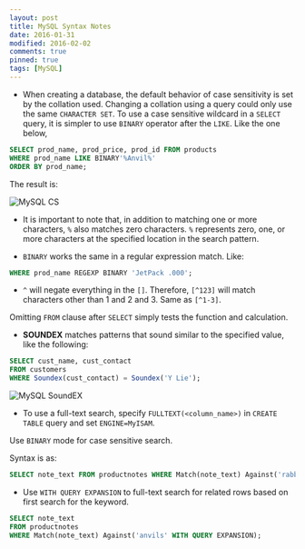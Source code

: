```yaml
---
layout: post
title: MySQL Syntax Notes
date: 2016-01-31
modified: 2016-02-02
comments: true
pinned: true
tags: [MySQL]
---
```


* When creating a database, the default behavior of case sensitivity is set by the collation used. Changing a collation using a query could only use the same ```CHARACTER SET```. 
To use a case sensitive wildcard in a ```SELECT``` query, it is simpler to use ```BINARY``` operator after the ```LIKE```. Like the one below,

~~~ sql
SELECT prod_name, prod_price, prod_id FROM products 
WHERE prod_name LIKE BINARY'%Anvil%'
ORDER BY prod_name;
~~~
The result is:

![MySQL CS]({{site.url}}/img/mysql-cs.png)

* It is important to note that, in addition to matching one or more characters, ```%``` also matches zero characters. ```%``` represents zero, one, or more characters at the specified location in the search pattern.

* ```BINARY``` works the same in a regular expression match. Like:
~~~ sql
WHERE prod_name REGEXP BINARY 'JetPack .000';
~~~

* ```^``` will negate everything in the ```[]```. Therefore, ```[^123]``` will match characters other than 1 and 2 and 3. Same as ```[^1-3]```.

Omitting ```FROM``` clause after ```SELECT``` simply tests the function and calculation. 

* **SOUNDEX** matches patterns that sound similar to the specified value, like the following:

~~~ sql
SELECT cust_name, cust_contact
FROM customers
WHERE Soundex(cust_contact) = Soundex('Y Lie');
~~~

![MySQL SoundEX]({{site.url}}/img/mysql-sex.png)

* To use a full-text search, specify ```FULLTEXT(<column_name>)``` in ```CREATE TABLE``` query and set ```ENGINE=MyISAM```. 

Use ```BINARY``` mode for case sensitive search. 

Syntax is as: 
~~~ sql
SELECT note_text FROM productnotes WHERE Match(note_text) Against('rabbit');
~~~

* Use ```WITH QUERY EXPANSION``` to full-text search for related rows based on first search for the keyword. 
~~~ sql
SELECT note_text 
FROM productnotes 
WHERE Match(note_text) Against('anvils' WITH QUERY EXPANSION);
~~~